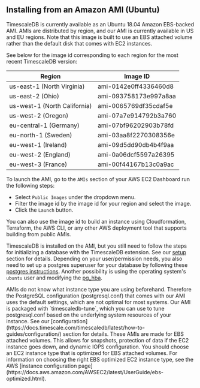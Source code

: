 ## Installing from an Amazon AMI (Ubuntu) [](installation-ubuntu-ami)

TimescaleDB is currently available as an Ubuntu 18.04 Amazon EBS-backed AMI. AMIs are
distributed by region, and our AMI is currently available in US and EU
regions. Note that this image is built to use an EBS attached volume
rather than the default disk that comes with EC2 instances.

See below for the image id corresponding to each region for the most recent TimescaleDB version:

Region | Image ID
--- | ---
us-east-1 (North Virginia) | ami-0142e0ff4336460d8
us-east-2 (Ohio) | ami-093758173e997a8aa
us-west-1 (North California) | ami-0065769df35cdaf5e
us-west-2 (Oregon) | ami-07a7e914792b3a760
eu-central-1 (Germany) | ami-07bf96202903b78fd
eu-north-1 (Sweden) | ami-03aa8f2270308356e
eu-west-1 (Ireland) | ami-09d5dd90db4b4f9aa
eu-west-2 (England) | ami-0a06dcf5597a26395
eu-west-3 (France) | ami-00f44167b13c0a9ac

To launch the AMI, go to the `AMIs` section of your AWS EC2 Dashboard run the following steps:

* Select `Public Images` under the dropdown menu.
* Filter the image id by the image id for your region and select the image.
* Click the `Launch` button.

You can also use the image id to build an instance using Cloudformation, Terraform,
the AWS CLI, or any other AWS deployment tool that supports building from public AMIs.

TimescaleDB is installed on the AMI, but you still need to follow the steps for
initializing a database with the TimescaleDB extension. See our [setup][] section for details.
Depending on your user/permission needs, you also need to set up a postgres superuser for your
database by following these [postgres instructions][]. Another possibility is using the operating
system's `ubuntu` user and modifying the [pg_hba][].

<highlight type="warning">
 AMIs do not know what instance type you are using beforehand. Therefore
the PostgreSQL configuration (postgresql.conf) that comes with our AMI uses the default
settings, which are not optimal for most systems. Our AMI is packaged with `timescaledb-tune`,
which you can use to tune postgresql.conf based on the underlying system resources of your instance.
See our [configuration](https://docs.timescale.com/timescaledb/latest/how-to-guides/configuration/) section for details.
</highlight>

<highlight type="tip">
These AMIs are made for EBS attached volumes. This allows for snapshots, protection of
data if the EC2 instance goes down, and dynamic IOPS configuration. You should choose an
EC2 instance type that is optimized for EBS attached volumes. For information on
choosing the right EBS optimized EC2 instance type, see the AWS [instance configuration page](https://docs.aws.amazon.com/AWSEC2/latest/UserGuide/ebs-optimized.html).
</highlight>

[setup]: /how-to-guides/install-timescaledb/post-install-setup/
[postgres instructions]: https://www.postgresql.org/docs/current/sql-createrole.html
[pg_hba]: https://www.postgresql.org/docs/current/static/auth-pg-hba-conf.html
